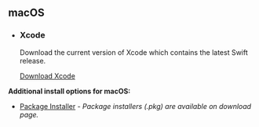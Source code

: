## macOS

<ul class="install-instruction">
  <li class="resource featured">
    <h3>Xcode</h3>
    <p class="description">
       Download the current version of Xcode which contains the latest Swift release. 
    </p>
    <a href="https://itunes.apple.com/app/xcode/id497799835" class="cta-secondary">Download Xcode</a>
  </li>
</ul>

**Additional install options for macOS:** 

* [Package Installer](/install/macos#installation-via-swiftorg-package-installer) - *Package installers (.pkg) are available on download page.*
